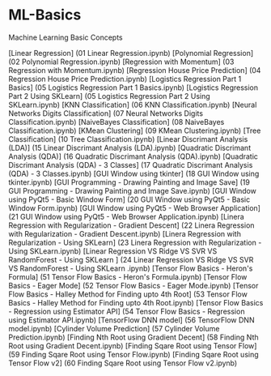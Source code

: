 # ML-Basics
Machine Learning Basic Concepts
  
[Linear Regression]	(01 Linear Regression.ipynb)
[Polynomial Regression]	(02 Polynomial Regression.ipynb)
[Regression with Momentum]	(03 Regression with Momentum.ipynb)
[Regression House Price Prediction]	(04 Regression House Price Prediction.ipynb)
[Logistics Regression Part 1 Basics]	(05 Logistics Regression Part 1 Basics.ipynb)
[Logistics Regression Part 2  Using SKLearn]	(05 Logistics Regression Part 2  Using SKLearn.ipynb)
[KNN Classification]	(06 KNN Classification.ipynb)
[Neural Networks Digits Classification]	(07 Neural Networks Digits Classification.ipynb)
[NaiveBayes Classification]	(08 NaiveBayes Classification.ipynb)
[KMean Clustering]	(09 KMean Clustering.ipynb)
[Tree Classification]	(10 Tree Classification.ipynb)
[Linear Discrimant Analysis (LDA)]	(15 Linear Discrimant Analysis (LDA).ipynb)
[Quadratic Discrimant Analysis (QDA)]	(16 Quadratic Discrimant Analysis (QDA).ipynb)
[Quadratic Discrimant Analysis (QDA) - 3 Classes]	(17 Quadratic Discrimant Analysis (QDA) - 3 Classes.ipynb)
[GUI Window using tkinter]	(18 GUI Window using tkinter.ipynb)
[GUI Programming - Drawing Painting and Image Save]	(19 GUI Programming - Drawing Painting and Image Save.ipynb)
[GUI Window using PyQt5 - Basic Window Form]	(20 GUI Window using PyQt5 - Basic Window Form.ipynb)
[GUI Window using PyQt5 - Web Browser Application]	(21 GUI Window using PyQt5 - Web Browser Application.ipynb)
[Linera Regression with Regularization -  Gradient Descent]	(22 Linera Regression with Regularization -  Gradient Descent.ipynb)
[Linera Regression with Regularization - Using SKLearn]	(23 Linera Regression with Regularization - Using SKLearn.ipynb)
[Linear Regression VS Ridge VS  SVR VS RandomForest - Using SKLearn ]	(24 Linear Regression VS Ridge VS  SVR VS RandomForest - Using SKLearn .ipynb)
[Tensor Flow Basics - Heron's Formula]	(51 Tensor Flow Basics - Heron's Formula.ipynb)
[Tensor Flow Basics - Eager Mode]	(52 Tensor Flow Basics - Eager Mode.ipynb)
[Tensor Flow Basics - Halley Method for Finding upto 4th Root]	(53 Tensor Flow Basics - Halley Method for Finding upto 4th Root.ipynb)
[Tensor Flow Basics -  Regression using  Estimator API]	(54 Tensor Flow Basics -  Regression using  Estimator API.ipynb)
[TensorFlow DNN model]	(56 TensorFlow DNN model.ipynb)
[Cylinder Volume Prediction]	(57 Cylinder Volume Prediction.ipynb)
[Finding Nth Root using Gradient Decent]	(58 Finding Nth Root using Gradient Decent.ipynb)
[Finding Sqare Root using Tensor Flow]	(59 Finding Sqare Root using Tensor Flow.ipynb)
[Finding Sqare Root using Tensor Flow v2]	(60 Finding Sqare Root using Tensor Flow v2.ipynb)
